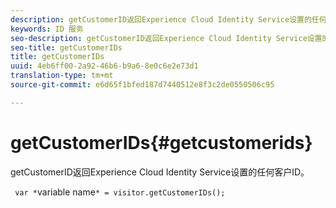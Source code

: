 ```yaml
---
description: getCustomerID返回Experience Cloud Identity Service设置的任何客户ID。
keywords: ID 服务
seo-description: getCustomerID返回Experience Cloud Identity Service设置的任何客户ID。
seo-title: getCustomerIDs
title: getCustomerIDs
uuid: 4eb6ff00-2a92-46b6-b9a6-8e0c6e2e73d1
translation-type: tm+mt
source-git-commit: e6d65f1bfed187d7440512e8f3c2de0550506c95

---
```



# getCustomerIDs{#getcustomerids}

getCustomerID返回Experience Cloud Identity Service设置的任何客户ID。

<!--
Is there anything else we can say about this??
-->

` var *`variable name`* = visitor.getCustomerIDs();`
